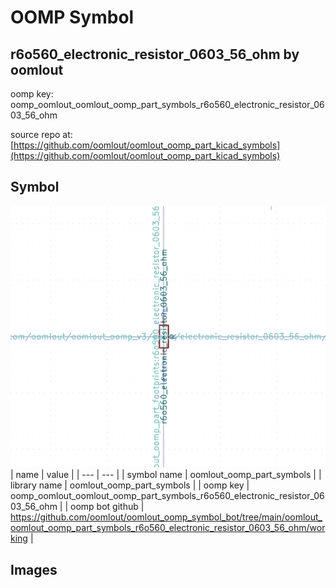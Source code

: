# OOMP Symbol  
## r6o560_electronic_resistor_0603_56_ohm  by oomlout  
  
oomp key: oomp_oomlout_oomlout_oomp_part_symbols_r6o560_electronic_resistor_0603_56_ohm  
  
source repo at: [https://github.com/oomlout/oomlout_oomp_part_kicad_symbols](https://github.com/oomlout/oomlout_oomp_part_kicad_symbols)  
## Symbol  
  
[![working.png](working_600.png)](working.png)  
| name | value | 
| --- | --- | 
| symbol name | oomlout_oomp_part_symbols | 
| library name | oomlout_oomp_part_symbols | 
| oomp key | oomp_oomlout_oomlout_oomp_part_symbols_r6o560_electronic_resistor_0603_56_ohm | 
| oomp bot github | https://github.com/oomlout/oomlout_oomp_symbol_bot/tree/main/oomlout_oomlout_oomp_part_symbols_r6o560_electronic_resistor_0603_56_ohm/working | 
## Images  
